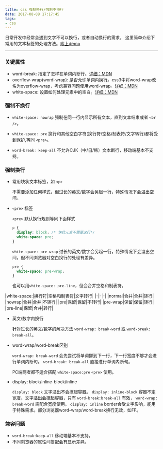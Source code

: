 ```yaml
---
title: css 强制换行/强制不换行
date: 2017-08-08 17:17:45
tags:
- css
---
```

日常开发中经常会遇到文字不可以换行，或者自动换行的需求。
这里简单介绍下常用的文本标签的处理方法。[附上demo](/demo/css-word-break.html)

<!--more-->

- - -

### 关键属性
* word-break: 指定了怎样在单词内断行。[详细：MDN](https://developer.mozilla.org/zh-CN/docs/Web/CSS/word-break "word-break | MDN")
* overflow-wrap(word-wrap): 是否允许单词内换行。css3中将word-wrap改名为overflow-wrap，考虑兼容问题使用word-wrap。[详细：MDN](https://developer.mozilla.org/zh-CN/docs/Web/CSS/word-wrap "overflow-wrap | MDN")
* white-space: 设置如何处理元素中的空白。[详细：MDN](https://developer.mozilla.org/zh-CN/docs/Web/CSS/white-space "white-space | MDN")

### 强制不换行

* `white-space: nowrap` 强制在同一行内显示所有文本，直到文本结束或者 `<br />`。
* `white-space: pre` 换行和其他空白字符(换行符/空格/制表符/文字转行)都将受到保护,等同 `<pre>`。

* `word-break: keep-all` 不允许CJK（中/日/韩）文本断行，移动端基本不支持。

### 强制换行

* 常用块状文本标签，如 `<p>`

  不需要添加任何样式，但过长的英文/数字会另起一行，特殊情况下会溢出空间。

* `<pre>` 标签

  `<pre>` 默认换行规则等同下面样式

  ```css
  p {
    display: block; /* 块状元素不需要这行*/
    white-space: pre;
  }
  ```
  `white-space: pre-wrap` 过长的英文/数字会另起一行，特殊情况下会溢出空间，但不同浏览器对空白换行的处理有差异。

  ```css
  pre {
    white-space: pre-wrap;
  }
  ```

  也可以用`white-space: pre-line`，但会合并空格和制表符。

|white-space:|换行符|空格和制表符|文字转行|
|-|-|-|
|normal|合并|合并|转行|
|nowrap|合并|合并|不转行|
|pre|保留|保留|不转行|
|pre-wrap|保留|保留|转行|
|pre-line|保留|合并|转行|

* 英文/数字内换行

  针对过长的英文/数字的解决方法 `word-wrap: break-word` 或 `word-break: break-all`。

* word-wrap/word-break区别

  `word-wrap: break-word` 会先尝试将单词挪到下一行，下一行宽度不够才会进行单词内断句。
  `word-break: break-all` 直接进行单词内断句。

  PC端两者都不适合搭配 `white-space:pre` `<pre>` 使用。

* display: block/inline-block/inline

  `display: block` 文字溢出不会撑起容器。
  `display: inline-block` 容器不定宽度，文字溢出会撑起容器，只有 `word-break:break-all` 有效， `word-wrap: break-word` 需配合宽度使用。
  `display: inline` border会受文字影响，能用于特殊需求。部分浏览器word-wrap/word-break换行无效，如FF。

### 兼容问题

* `word-break:keep-all` 移动端基本不支持。
* 不同浏览器的属性间搭配会有显示差异。
